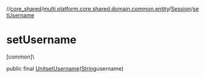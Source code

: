 //[core_shared](../../../index.md)/[multi.platform.core.shared.domain.common.entity](../index.md)/[Session](index.md)/[setUsername](set-username.md)

# setUsername

[common]\

public final [Unit](https://kotlinlang.org/api/latest/jvm/stdlib/kotlin/-unit/index.html)[setUsername](set-username.md)([String](https://developer.android.com/reference/kotlin/java/lang/String.html)username)

